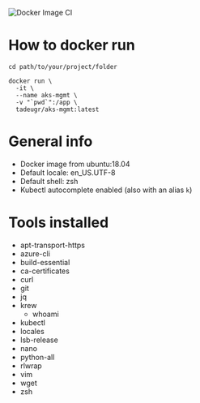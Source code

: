 ![Docker Image CI](https://github.com/tadeugr/aks-mgmt/workflows/Docker%20Image%20CI/badge.svg?branch=master&event=push)

# How to docker run

```
cd path/to/your/project/folder

docker run \
  -it \
  --name aks-mgmt \
  -v "`pwd`":/app \
  tadeugr/aks-mgmt:latest
```

# General info

* Docker image from ubuntu:18.04
* Default locale: en_US.UTF-8
* Default shell: zsh
* Kubectl autocomplete enabled (also with an alias `k`)

# Tools installed

* apt-transport-https
* azure-cli
* build-essential
* ca-certificates
* curl
* git
* jq
* krew
  * whoami
* kubectl
* locales
* lsb-release
* nano
* python-all
* rlwrap
* vim
* wget
* zsh
